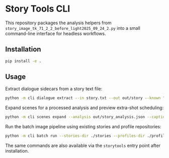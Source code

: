# Story Tools CLI

This repository packages the analysis helpers from `story_image_tk_71_2_2_before_light2025_09_24_2.py`
into a small command-line interface for headless workflows.

## Installation

```bash
pip install -e .
```

## Usage

Extract dialogue sidecars from a story text file:

```bash
python -m cli dialogue extract --in story.txt --out out/story --known "Alice,Bob"
```

Expand scenes for a processed analysis and preview extra-shot scheduling:

```bash
python -m cli scenes expand --analysis out/story_analysis.json --captions out/captions_map.json --dry-run
```

Run the batch image pipeline using existing stories and profile repositories:

```bash
python -m cli batch run --stories-dir ./stories --profiles-dir ./profiles --out-root ./out --aspect 21:9 --render-n 1
```

The same commands are also available via the `storytools` entry point after installation.
